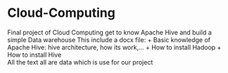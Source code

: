 # Cloud-Computing
Final project of Cloud Computing get to know Apache Hive and build a simple Data warehouse
This include a docx file:
    + Basic knowledge of Apache Hive: hive architecture, how its work,...
    + How to install Hadoop
    + How to install Hive    
All the text all are data which is use for our project    
